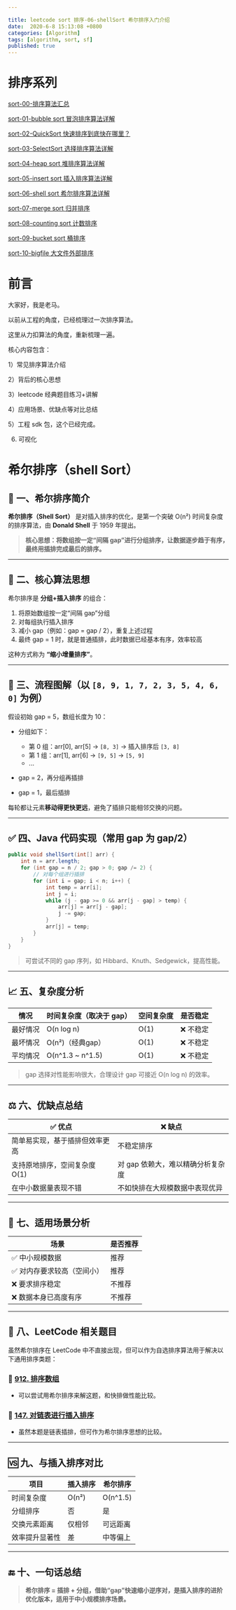 ```yaml
---

title: leetcode sort 排序-06-shellSort 希尔排序入门介绍
date:  2020-6-8 15:13:08 +0800
categories: [Algorithm]
tags: [algorithm, sort, sf]
published: true
---
```


# 排序系列

[sort-00-排序算法汇总](https://houbb.github.io/2016/07/14/sort-00-overview-sort)

[sort-01-bubble sort 冒泡排序算法详解](https://houbb.github.io/2016/07/14/sort-01-bubble-sort)

[sort-02-QuickSort 快速排序到底快在哪里？](https://houbb.github.io/2016/07/14/sort-02-quick-sort)

[sort-03-SelectSort 选择排序算法详解](https://houbb.github.io/2016/07/14/sort-03-select-sort)

[sort-04-heap sort 堆排序算法详解](https://houbb.github.io/2016/07/14/sort-04-heap-sort)

[sort-05-insert sort 插入排序算法详解](https://houbb.github.io/2016/07/14/sort-05-insert-sort)

[sort-06-shell sort 希尔排序算法详解](https://houbb.github.io/2016/07/14/sort-06-shell-sort)

[sort-07-merge sort 归并排序](https://houbb.github.io/2016/07/14/sort-07-merge-sort)

[sort-08-counting sort 计数排序](https://houbb.github.io/2016/07/14/sort-08-counting-sort)

[sort-09-bucket sort 桶排序](https://houbb.github.io/2016/07/14/sort-09-bucket-sort)

[sort-10-bigfile 大文件外部排序](https://houbb.github.io/2016/07/14/sort-10-bigfile-sort)

# 前言

大家好，我是老马。

以前从工程的角度，已经梳理过一次排序算法。

这里从力扣算法的角度，重新梳理一遍。

核心内容包含：

1）常见排序算法介绍

2）背后的核心思想

3）leetcode 经典题目练习+讲解

4）应用场景、优缺点等对比总结

5）工程 sdk 包，这个已经完成。

6) 可视化

# 希尔排序（shell Sort）

## 📌 一、希尔排序简介

**希尔排序（Shell Sort）** 是对插入排序的优化，是第一个突破 O(n²) 时间复杂度的排序算法，由 **Donald Shell** 于 1959 年提出。

> **核心思想：将数组按一定“间隔 gap”进行分组排序，让数据逐步趋于有序，最终用插排完成最后的排序。**

---

## 🧠 二、核心算法思想

希尔排序是 **分组+插入排序** 的组合：

1. 将原始数组按一定“间隔 gap”分组
2. 对每组执行插入排序
3. 减小 gap（例如：gap = gap / 2），重复上述过程
4. 最终 gap = 1 时，就是普通插排，此时数据已经基本有序，效率较高

这种方式称为 **“缩小增量排序”**。

---

## 🎯 三、流程图解（以 `[8, 9, 1, 7, 2, 3, 5, 4, 6, 0]` 为例）

假设初始 gap = 5，数组长度为 10：

* 分组如下：

  * 第 0 组：arr\[0], arr\[5] → `[8, 3]` → 插入排序后 `[3, 8]`
  * 第 1 组：arr\[1], arr\[6] → `[9, 5]` → `[5, 9]`
  * ...
* gap = 2，再分组再插排
* gap = 1，最后插排

每轮都让元素**移动得更快更远**，避免了插排只能相邻交换的问题。

---

## ✅ 四、Java 代码实现（常用 gap 为 gap/2）

```java
public void shellSort(int[] arr) {
    int n = arr.length;
    for (int gap = n / 2; gap > 0; gap /= 2) {
        // 对每个组进行插排
        for (int i = gap; i < n; i++) {
            int temp = arr[i];
            int j = i;
            while (j - gap >= 0 && arr[j - gap] > temp) {
                arr[j] = arr[j - gap];
                j -= gap;
            }
            arr[j] = temp;
        }
    }
}
```

> 可尝试不同的 gap 序列，如 Hibbard、Knuth、Sedgewick，提高性能。

---

## 📈 五、复杂度分析

| 情况   | 时间复杂度（取决于 gap）    | 空间复杂度 | 是否稳定  |
| ---- | ----------------- | ----- | ----- |
| 最好情况 | O(n log n)        | O(1)  | ❌ 不稳定 |
| 最坏情况 | O(n²)（经典gap）      | O(1)  | ❌ 不稳定 |
| 平均情况 | O(n^1.3 \~ n^1.5) | O(1)  | ❌ 不稳定 |

> gap 选择对性能影响很大，合理设计 gap 可接近 O(n log n) 的效率。

---

## ⚖️ 六、优缺点总结

| ✅ 优点              | ❌ 缺点                |
| ----------------- | ------------------- |
| 简单易实现，基于插排但效率更高   | 不稳定排序               |
| 支持原地排序，空间复杂度 O(1) | 对 gap 依赖大，难以精确分析复杂度 |
| 在中小数据量表现不错        | 不如快排在大规模数据中表现优异     |

---

## 🧰 七、适用场景分析

| 场景             | 是否推荐 |
| -------------- | ---- |
| ✅ 中小规模数据       | 推荐   |
| ✅ 对内存要求较高（空间小） | 推荐   |
| ❌ 要求排序稳定       | 不推荐  |
| ❌ 数据本身已高度有序    | 不推荐  |

---

## 🧩 八、LeetCode 相关题目

虽然希尔排序在 LeetCode 中不直接出现，但可以作为自选排序算法用于解决以下通用排序类题：

### 🔹 [912. 排序数组](https://leetcode.cn/problems/sort-an-array/)

* 可以尝试用希尔排序来解这题，和快排做性能比较。

### 🔹 [147. 对链表进行插入排序](https://leetcode.cn/problems/insertion-sort-list/)

* 虽然本题是链表插排，但可作为希尔排序思想的比较。

---

## 🆚 九、与插入排序对比

| 项目      | 插入排序  | 希尔排序     |
| ------- | ----- | -------- |
| 时间复杂度   | O(n²) | O(n^1.5) |
| 分组排序    | 否     | 是        |
| 交换元素距离  | 仅相邻   | 可远距离     |
| 效率提升显著性 | 差     | 中等偏上     |

---

## 🔚 十、一句话总结

> **希尔排序 = 插排 + 分组，借助“gap”快速缩小逆序对，是插入排序的进阶优化版本，适用于中小规模排序场景。**


